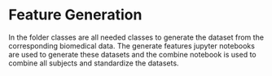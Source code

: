 # Feature Generation

In the folder classes are all needed classes to generate the dataset from the corresponding biomedical data. The generate features jupyter notebooks are used to generate these datasets and the combine notebook is used to combine all subjects and standardize the datasets.